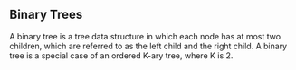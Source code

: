 ## Binary Trees

A binary tree is a tree data structure in which each node has at most two children, which are referred to as the left child and the right child. A binary tree is a special case of an ordered K-ary tree, where K is 2.
